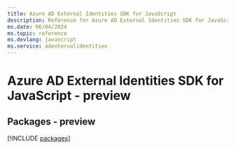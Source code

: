 ```yaml
---
title: Azure AD External Identities SDK for JavaScript
description: Reference for Azure AD External Identities SDK for JavaScript
ms.date: 06/04/2024
ms.topic: reference
ms.devlang: javascript
ms.service: adexternalidentities
---
```

# Azure AD External Identities SDK for JavaScript - preview
## Packages - preview
[!INCLUDE [packages](ad-external-identities-index.md)]
